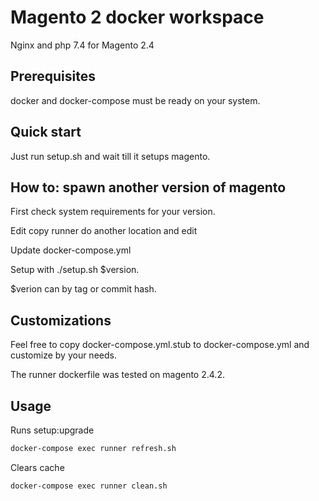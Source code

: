 # Magento 2 docker workspace

Nginx and php 7.4 for Magento 2.4

## Prerequisites

docker and docker-compose must be ready on your system.

## Quick start

Just run setup.sh and wait till it setups magento.

## How to: spawn another version of magento

First check system requirements for your version.

Edit copy runner do another location and edit

Update docker-compose.yml

Setup with ./setup.sh $version.

$verion can by tag or commit hash.

## Customizations

Feel free to copy docker-compose.yml.stub to docker-compose.yml and customize by your needs.

The runner dockerfile was tested on magento 2.4.2.

## Usage

Runs setup:upgrade 
```bash
docker-compose exec runner refresh.sh
```

Clears cache
```bash
docker-compose exec runner clean.sh
```
